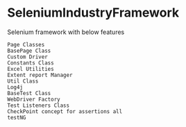 # SeleniumIndustryFramework
Selenium framework with below features

    Page Classes
    BasePage Class
    Custom Driver
    Constants Class
    Excel Utilities
    Extent report Manager
    Util Class
    Log4j
    BaseTest Class
    WebDriver Factory
    Test Listeners Class
    CheckPoint concept for assertions all
    testNG
